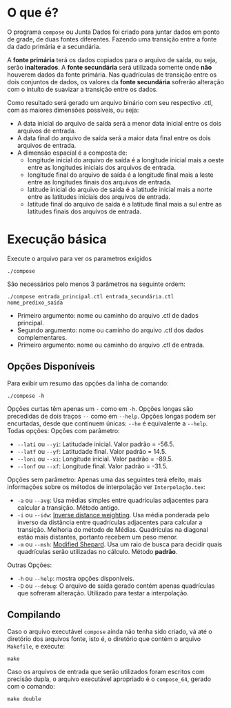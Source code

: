 # O que é?

O programa `compose` ou Junta Dados foi criado para juntar dados em ponto de grade, de duas fontes diferentes.
Fazendo uma transição entre a fonte da dado primária e a secundária.

A **fonte primária** terá os dados copiados para o arquivo de saída, ou seja, serão **inalterados**.
A **fonte secundária** será utilizada somente onde **não** houverem dados da fonte primária.
Nas quadrículas de transição entre os dois conjuntos de dados, os valores da **fonte secundária** sofrerão
alteração com o intuíto de suavizar a transição entre os dados.

Como resultado será gerado um arquivo binário com seu respectivo .ctl, com as maiores dimensões possíveis, ou seja:
 - A data inicial do arquivo de saída será a menor data inicial entre os dois arquivos de entrada.
 - A data final do arquivo de saída será a maior data final entre os dois arquivos de entrada.
 - A dimensão espacial é a composta de:
   - longitude inicial do arquivo de saída é a longitude inicial mais a oeste entre as longitudes iniciais dos arquivos de entrada.
   - longitude final do arquivo de saída é a longitude final mais a leste entre as longitudes finais dos arquivos de entrada.
   - latitude inicial do arquivo de saída é a latitude inicial mais a norte entre as latitudes iniciais dos arquivos de entrada.
   - latitude final do arquivo de saída é a latitude final mais a sul entre as latitudes finais dos arquivos de entrada.

# Execução básica

Execute o arquivo para ver os parametros exigidos

    ./compose

São necessários pelo menos 3 parâmetros na seguinte ordem:

    ./compose entrada_principal.ctl entrada_secundária.ctl nome_predixo_saída

 - Primeiro argumento: nome ou caminho do arquivo .ctl de dados principal.
 - Segundo argumento: nome ou caminho do arquivo .ctl dos dados complementares.
 - Primeiro argumento: nome ou caminho do arquivo .ctl de entrada.

## Opções Disponíveis
Para exibir um resumo das opções da linha de comando:

    ./compose -h

Opções curtas têm apenas um `-` como em `-h`. Opções longas são precedidas de dois traços `--` como em `--help`.
Opções longas podem ser encurtadas, desde que continuem únicas: `--he` é equivalente a `--help`. Todas opções:
Opções com parâmetro:
 - `--lati` ou `--yi`: Latitudade inicial. Valor padrão = -56.5.
 - `--latf` ou `--yf`: Latitudade final. Valor padrão = 14.5.
 - `--loni` ou `--xi`: Longitude inicial. Valor padrão = -89.5.
 - `--lonf` ou `--xf`: Longitude final. Valor padrão = -31.5.


Opções sem parâmetro:
Apenas uma das seguintes terá efeito, mais informações sobre os métodos de interpolação ver `Interpolação.tex`:
 -  `-a` ou `--avg`: Usa médias simples entre quadrículas adjacentes para calcular a transição. Método antigo.
 -  `-i` ou `--idw`: [Inverse distance weighting](https://en.wikipedia.org/wiki/Inverse_distance_weighting). Usa média ponderada pelo inverso da distância entre quadrículas adjacentes para calcular a transição.
    Melhoria do método de Médias. Quadrículas na diagonal estão mais distantes, portanto recebem um peso menor. 
 -  `-m` ou `--msh`: [Modified Shepard](https://en.wikipedia.org/wiki/Inverse_distance_weighting#Modified_Shepard's_method). Usa um raio de busca para decidir quais quadrículas serão utilizadas no cálculo. Método **padrão**.

Outras Opções:

 - `-h` ou `--help`: mostra opções disponíveis.
 - `-D` ou `--debug`: O arquivo de saída gerado contém apenas quadrículas que sofreram alteração. Utilizado para testar a interpolação.


## Compilando

Caso o arquivo executável  `compose` ainda não tenha sido criado, vá até o diretório dos arquivos fonte,
isto é, o diretório que contém o arquivo `Makefile`, e execute:

    make

Caso os arquivos de entrada que serão utilizados foram escritos com precisão dupla, o arquivo executável
apropriado é o `compose_64`, gerado com o comando:

    make double
